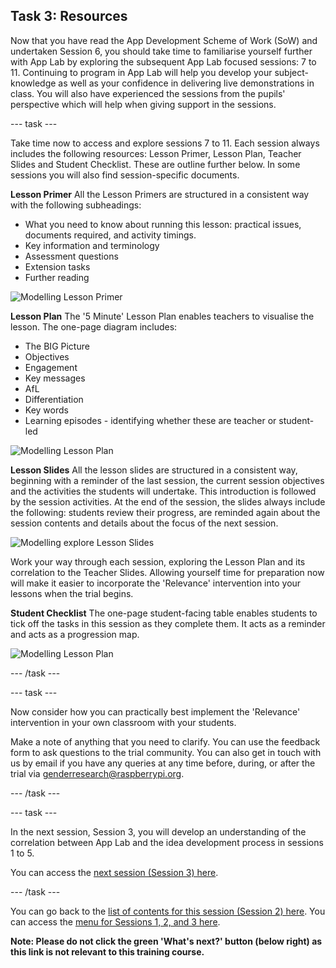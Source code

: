 ## Task 3: Resources
Now that you have read the App Development Scheme of Work (SoW) and undertaken Session 6, you should take time to familiarise yourself further with App Lab by exploring the subsequent App Lab focused sessions: 7 to 11. Continuing to program in App Lab will help you develop your subject-knowledge as well as your confidence in delivering live demonstrations in class. You will also have experienced the sessions from the pupils' perspective which will help when giving support in the sessions. 

--- task ---

Take time now to access and explore sessions 7 to 11. Each session always includes the following resources: Lesson Primer, Lesson Plan, Teacher Slides and Student Checklist. These are outline further below. In some sessions you will also find session-specific documents.

**Lesson Primer**
All the Lesson Primers are structured in a consistent way with the following subheadings:
+ What you need to know about running this lesson: practical issues, documents required, and activity timings.
+ Key information and terminology
+ Assessment questions
+ Extension tasks
+ Further reading

![Modelling Lesson Primer](images/relevance-LessonPrimer.gif)

**Lesson Plan**
The '5 Minute' Lesson Plan enables teachers to visualise the lesson. The one-page diagram includes: 
+ The BIG Picture
+ Objectives
+ Engagement
+ Key messages
+ AfL
+ Differentiation
+ Key words
+ Learning episodes - identifying whether these are teacher or student-led

![Modelling Lesson  Plan](images/relevance-LessonPlan.png)

**Lesson Slides**
All the lesson slides are structured in a consistent way, beginning with a reminder of the last session, the current session objectives and the activities the students will undertake. This introduction is followed by the session activities. At the end of the session, the slides always include the following: students review their progress, are reminded again about the session contents and details about the focus of the next session.

![Modelling explore Lesson Slides](images/relevance-LessonSlides.gif)

Work your way through each session, exploring the Lesson Plan and its correlation to the Teacher Slides. Allowing yourself time for preparation now will make it easier to incorporate the 'Relevance' intervention into your lessons when the trial begins. 

**Student Checklist**
The one-page student-facing table enables students to tick off the tasks in this session as they complete them. It acts as a reminder and acts as a progression map. 
 
![Modelling Lesson  Plan](images/relevance-StudentChecklist.png)

--- /task ---

--- task ---

Now consider how you can practically best implement the 'Relevance' intervention in your own classroom with your students.

Make a note of anything that you need to clarify. You can use the feedback form to ask questions to the trial community. You can also get in touch with us by email if you have any queries at any time before, during, or after the trial via [genderresearch@raspberrypi.org](mailto:genderresearch@raspberrypi.org).

--- /task ---

--- task ---

In the next session, Session 3, you will develop an understanding of the correlation between App Lab and the idea development process in sessions 1 to 5.

You can access the [next session (Session 3) here](https://projects.raspberrypi.org/en/projects/Year8_RelevanceTraining_Session3_GBICi4).

--- /task ---

You can go back to the [list of contents for this session (Session 2) here](https://projects.raspberrypi.org/en/projects/year8_relevancetraining_session2_GBICi4). 
You can access the [menu for Sessions 1, 2, and 3 here](https://projects.raspberrypi.org/en/pathways/year8-relevancetraining-gbici4).

**Note: Please do not click the green 'What's next?' button (below right) as this link is not relevant to this training course.**
